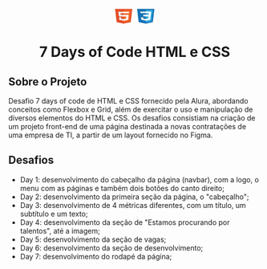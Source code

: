 <div style="display: inline_block" align="center"><br>
  <img align="center" alt="Rafa-HTML" height="30" width="40" src="https://raw.githubusercontent.com/devicons/devicon/master/icons/html5/html5-original.svg">
  <img align="center" alt="Rafa-CSS" height="30" width="40" src="https://raw.githubusercontent.com/devicons/devicon/master/icons/css3/css3-original.svg">
  
  
</div>

<p align="center">
  <h1 align="center"> 7 Days of Code HTML e CSS</h1>
</p>

## Sobre o Projeto

Desafio 7 days of code de HTML e CSS fornecido pela Alura, abordando conceitos como Flexbox e Grid, além de exercitar o uso e manipulação de diversos elementos do HTML e CSS. Os desafios consistiam na criação de um projeto front-end de uma página destinada a novas contratações de uma empresa de TI, a partir de um layout fornecido no Figma. 


## Desafios

- Day 1: desenvolvimento do cabeçalho da página (navbar), com a logo, o menu com as páginas e também dois botões do canto direito;
- Day 2: desenvolvimento da primeira seção da página, o "cabeçalho";
- Day 3: desenvolvimento de 4 métricas diferentes, com um título, um subtítulo e um texto;
- Day 4: desenvolvimento da seção de "Estamos procurando por talentos", até a imagem;
- Day 5: desenvolvimento da seção de vagas;
- Day 6: desenvolvimento da seção de desenvolvimento;
- Day 7: desenvolvimento do rodapé da página;
